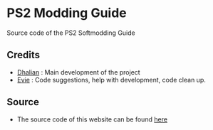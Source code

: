 # PS2 Modding Guide
Source code of the PS2 Softmodding Guide

## Credits 
 - [Dhalian](https://www.github.com/Dhalian) : Main development of the project
 - [Evie](https://github.com/Epicpkmn11) : Code suggestions, help with development, code clean up.

## Source
 - The source code of this website can be found [here](https://github.com/Dhalian/ps2.fmcb.guide.github.io/)
